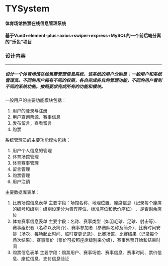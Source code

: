 # TYSystem
#### 体育场馆售票在线信息管理系统
#### 基于Vue3+element-plus+axios+swiper+express+MySQL的一个前后端分离的"乐色"项目
### 设计内容 
---
##### 设计一个体育场馆在线售票管理信息系统，该系统的用户分别是：一般用户和系统管理员。不同的用户拥有不同的权限，各自完成各自的管理功能，不同的用户看到不同的系统功能。按照要求完成所有的功能和模块。 

一般用户的主要功能模块包括：
 1. 用户的登录与注册
 2. 用户查询票源、赛事信息
 3. 发布留言，查看留言
 4. 购票

系统管理员的主要功能模块包括：
1. 用户个人信息的管理
2. 体育场馆管理
3. 体育赛事管理
4. 留言管理
5. 购票管理
6. 用户注销

主要数据库表单：
1. 比赛场馆信息表单
主要字段：场馆名称、地理位置、座席信息（记录每个座席的编号和级别；级别设定分为贵宾座位、标准座位和低价座位） 、是否剩余席位
2. 体育赛事信息表单
主要字段：名称、赛事类型（如羽毛球、足球、射击等）、赛事组织者（名称以及简介）、赛事参加者（参赛队名称及简介）、比赛时间安排（场次、每场起止时间、临时变更记录）、比赛场馆、比赛结果（记录每个场次结果）、赛事票价（票价可按照座席级别来分级）、赛事售票开始和结束时间
3. 购票信息表单
主要字段：购票用户、赛事场馆、赛事信息、赛事时间、票价信息、座位信息、支付信息验证
